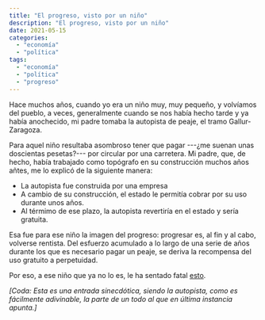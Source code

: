 ```yaml
---
title: "El progreso, visto por un niño"
description: "El progreso, visto por un niño"
date: 2021-05-15
categories:
  - "economía"
  - "política"
tags:
  - "economía"
  - "política"
  - "progreso"
---
```


Hace muchos años, cuando yo era un niño muy, muy pequeño, y volvíamos del pueblo, a veces, generalmente cuando se nos había hecho tarde y ya había anochecido, mi padre tomaba la autopista de peaje, el tramo Gallur-Zaragoza.

Para aquel niño resultaba asombroso tener que pagar ---¿me suenan unas doscientas pesetas?--- por circular por una carretera. Mi padre, que, de hecho, había trabajado como topógrafo en su construcción muchos años añtes, me lo explicó de la siguiente manera:

* La autopista fue construida por una empresa
* A cambio de su construcción, el estado le permitía cobrar por su uso durante unos años.
* Al térmimo de ese plazo, la autopista revertiría en el estado y sería gratuita.

Esa fue para ese niño la imagen del progreso: progresar es, al fin y al cabo, volverse rentista. Del esfuerzo acumulado a lo largo de una serie de años durante los que es necesario pagar un peaje, se deriva la recompensa del uso gratuito a perpetuidad.

Por eso, a ese niño que ya no lo es, le ha sentado fatal [esto](https://www.rtve.es/noticias/20210505/gobierno-plantea-poner-peajes-todas-autovias-2024/2088832.shtml).

_[*Coda:* Esta es una entrada sinecdótica, siendo la autopista, como es fácilmente adivinable, la parte de un todo al que en última instancia apunta.]_